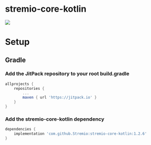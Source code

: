 # stremio-core-kotlin

[![](https://jitpack.io/v/Stremio/stremio-core-kotlin.svg)](https://jitpack.io/#Stremio/stremio-core-kotlin)

# Setup

## Gradle

### Add the JitPack repository to your root build.gradle

```gradle
allprojects {
    repositories {
        ...
        maven { url 'https://jitpack.io' }
    }
}
```

### Add the stremio-core-kotlin dependency

```gradle
dependencies {
    implementation 'com.github.Stremio:stremio-core-kotlin:1.2.6'
}
```

